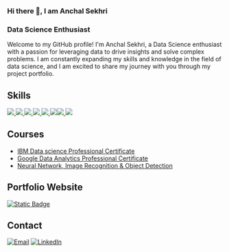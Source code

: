 

### Hi there 👋, I am Anchal Sekhri
###  Data Science Enthusiast 

Welcome to my GitHub profile! I'm Anchal Sekhri, a Data Science enthusiast with a passion for leveraging data to drive insights and solve complex problems. I am constantly expanding my skills and knowledge in the field of data science, and I am excited to share my journey with you through my project portfolio.

## Skills

[![](https://img.shields.io/badge/Numpy-777BB4?style=for-the-badge&logo=numpy&logoColor=white) ![](https://img.shields.io/badge/Pandas-2C2D72?style=for-the-badge&logo=pandas&logoColor=white) ![](https://img.shields.io/badge/Python-FFD43B?style=for-the-badge&logo=python&logoColor=blue) ![](https://img.shields.io/badge/scikit_learn-F7931E?style=for-the-badge&logo=scikit-learn&logoColor=white) ![](https://img.shields.io/badge/SciPy-654FF0?style=for-the-badge&logo=SciPy&logoColor=white)  ![](https://img.shields.io/badge/Jupyter-F37626.svg?&style=for-the-badge&logo=Jupyter&logoColor=white)![](https://img.shields.io/badge/Keras-FF0000?style=for-the-badge&logo=keras&logoColor=white) ![](https://img.shields.io/badge/Plotly-239120?style=for-the-badge&logo=plotly&logoColor=white)  ](https://github.com/sekhrianchal6) 

## Courses
- [IBM Data science Professional Certificate](https://github.com/sekhrianchal6/Certificates/tree/main/IBM%20Data%20science%20Professional%20Certificate)
- [Google Data Analytics Professional Certificate](https://github.com/sekhrianchal6/Certificates/tree/main/Google%20Data%20Analytics%20Professional%20Certificate)
- [Neural Network, Image Recognition & Object Detection](https://github.com/sekhrianchal6/Certificates/blob/main/hamoye.org/Neural%20Network%2C%20Image%20Recognition%20%26%20Object%20Detection.pdf)


## Portfolio Website
[![Static Badge](https://img.shields.io/badge/Website-%20?style=for-the-badge&label=Portfolio&labelColor=dark&color=blue)](https://anchalsekhri.my.canva.site/)

## Contact
[![Email](https://img.shields.io/badge/Gmail-D14836?style=for-the-badge&logo=gmail&logoColor=white)](mailto:anchal.sekhri.31@gmail.com) [![LinkedIn](https://img.shields.io/badge/LinkedIn-0077B5?style=for-the-badge&logo=linkedin&logoColor=white)](https://www.linkedin.com/in/anchal-sekhri/) 




<!--
**sekhrianchal6/sekhrianchal6** is a ✨ _special_ ✨ repository because its `README.md` (this file) appears on your GitHub profile.

Here are some ideas to get you started:

- 🔭 I’m currently working on ...
- 🌱 I’m currently learning ...
- 👯 I’m looking to collaborate on ...
- 🤔 I’m looking for help with ...
- 💬 Ask me about ...
- 📫 How to reach me: ...
- 😄 Pronouns: ...
- ⚡ Fun fact: ...
-->

